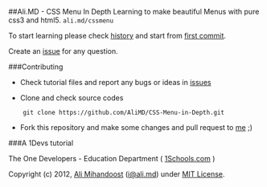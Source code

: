 ##Ali.MD - CSS Menu In Depth
Learning to make beautiful Menus with pure css3 and html5. `ali.md/cssmenu`

To start learning please check [history](https://github.com/AliMD/CSS-Menu-in-Depth/commits/master/) and start from [first commit](https://github.com/AliMD/CSS-Menu-in-Depth/commit/635f9498126079b8d8d3ce7e83cfe953d8d4858f).

Create an [issue](https://github.com/AliMD/CSS-Menu-in-Depth/issues/) for any question.

###Contributing

* Check tutorial files and report any bugs or ideas in [issues](https://github.com/AliMD/CSS-Menu-in-Depth/issues)

* Clone and check source codes
```
    git clone https://github.com/AliMD/CSS-Menu-in-Depth.git
```

* Fork this repository and make some changes and pull request to [me](http://github.com/AliMD) ;)

###A 1Devs tutorial

The One Developers - Education Department ( [1Schools.com](http://1schools.com) )


Copyright (c) 2012, [Ali Mihandoost](http://ali.md/) (i@ali.md) under [MIT License](http://opensource.org/licenses/MIT).